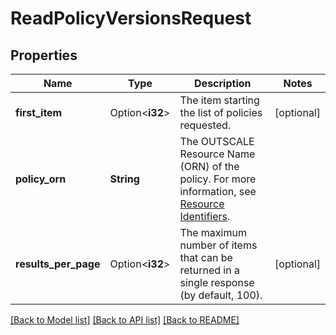 # ReadPolicyVersionsRequest

## Properties

Name | Type | Description | Notes
------------ | ------------- | ------------- | -------------
**first_item** | Option<**i32**> | The item starting the list of policies requested. | [optional]
**policy_orn** | **String** | The OUTSCALE Resource Name (ORN) of the policy. For more information, see [Resource Identifiers](https://docs.outscale.com/en/userguide/Resource-Identifiers.html). | 
**results_per_page** | Option<**i32**> | The maximum number of items that can be returned in a single response (by default, 100). | [optional]

[[Back to Model list]](../README.md#documentation-for-models) [[Back to API list]](../README.md#documentation-for-api-endpoints) [[Back to README]](../README.md)


